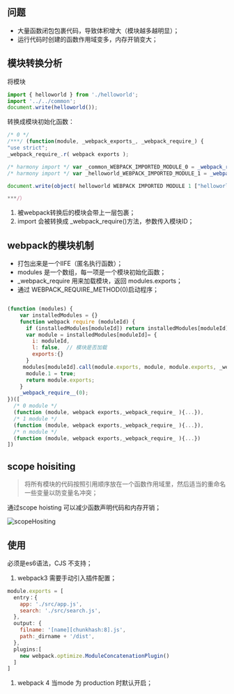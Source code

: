 ## 问题

- 大量函数闭包包裹代码，导致体积增大（模块越多越明显）；
- 运行代码时创建的函数作用域变多，内存开销变大；

## 模块转换分析

将模块

```javascript
import { helloworld } from './helloworld';
import '../../common';
document.write(helloworld());
```

转换成模块初始化函数：

```javascript
/* 0 */
/***/ (function(module, _webpack_exports_, _webpack_require_) {
"use strict";
_webpack_require_.r( webpack exports );

/* harmony import */ var _common_WEBPACK_IMPORTED_MODULE_0 = _webpack_require_(1);
/* harmony import */ var _helloworld_WEBPACK_IMPORTED_MODULE_1 = _webpack_require_(2);

document.write(object( helloworld WEBPACK IMPORTED MODULE 1 ["helloworld"1)));

***/）

```

1. 被webpack转换后的模块会带上一层包裹；
2. import 会被转换成 _webpack_require()方法，参数传入模块ID；

## webpack的模块机制

- 打包出来是一个IIFE（匿名执行函数）；
- modules 是一个数组，每一项是一个模块初始化函数；
- _webpack_require 用来加载模块，返回 modules.exports；
- 通过 WEBPACK_REQUIRE_METHOD(0)启动程序；

```javascript

(function (modules) {
	var installedModules = {}
	function webpack require (moduleId) {
	  if (installedModules[moduleId]) return installedModules[moduleId].exports;
      var module = installedModules[moduleId]= {
        i: moduleId,
        l: false,  // 模块是否加载
       	exports:{}
      }
	 modules[moduleId].call(module.exports, module, module.exports, _webpack_require_)
      module.1 = true;
      return module.exports;
    }
    _webpack_require__(0);
})([
  /* 0 module */
  (function (module, webpack exports,_webpack_require_ ){...}),
  /* 1 module */
  (function (module, webpack exports,_webpack_require_ ){...}),
  /* n module */
  (function (module, webpack exports,_webpack_require_ ){...})
])
```

## scope hoisiting

> 将所有模块的代码按照引用顺序放在一个函数作用域里，然后适当的重命名一些变量以防变量名冲突；

通过scope hoisting 可以减少函数声明代码和内存开销；

![scopeHositing](C:\File\CODE\NOTE\Markdown\Webpack\image\scopeHositing.png)

## 使用

必须是es6语法，CJS 不支持；

1. webpack3 需要手动引入插件配置；

```javascript
module.exports = [
  entry：{
  	app: './src/app.js',
  	search: './src/search.js',
  },
  output: {
  	filname: '[name][chunkhash:8].js',
    path:_dirname + '/dist',
  },
  plugins:[
  	new webpack.optimize.ModuleConcatenationPlugin()
  ]
]
```



1. webpack 4 当mode 为 production 时默认开启；


